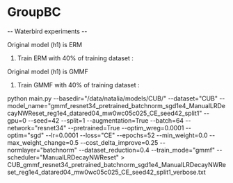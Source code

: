 # GroupBC

-- Waterbird experiments --

Original model (h1) is ERM

1. Train ERM with 40% of training dataset :





Original model (h1) is GMMF

1. Train GMMF with 40% of training dataset :


python main.py --basedir="/data/natalia/models/CUB/" --dataset="CUB" --model_name="gmmf_resnet34_pretrained_batchnorm_sgd1e4_ManualLRDecayNWReset_reg1e4_datared04_mw0wc05c025_CE_seed42_split1" --gpu=0 --seed=42 --split=1 --augmentation=True --batch=64 --network="resnet34" --pretrained=True --optim_wreg=0.0001 --optim="sgd" --lr=0.0001 --loss="CE" --epochs=52 --min_weight=0.0 --max_weight_change=0.5 --cost_delta_improve=0.25 --normlayer="batchnorm" --dataset_reduction=0.4 --train_mode="gmmf" --scheduler="ManualLRDecayNWReset" > CUB_gmmf_resnet34_pretrained_batchnorm_sgd1e4_ManualLRDecayNWReset_reg1e4_datared04_mw0wc05c025_CE_seed42_split1_verbose.txt 
